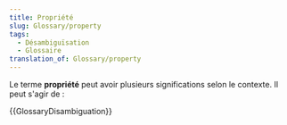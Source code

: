 ```yaml
---
title: Propriété
slug: Glossary/property
tags:
  - Désambiguïsation
  - Glossaire
translation_of: Glossary/property
---
```

Le terme **propriété** peut avoir plusieurs significations selon le contexte. Il peut s'agir de :

{{GlossaryDisambiguation}}
